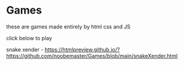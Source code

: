 # Games
these are games made entirely by html css and JS 

click below to play

snake xender -  https://htmlpreview.github.io/?https://github.com/noobemaster/Games/blob/main/snakeXender.html
